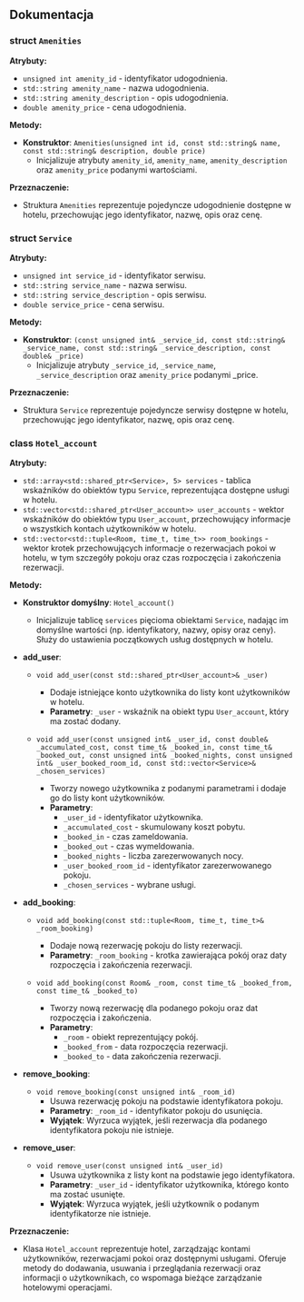 ## Dokumentacja

### struct `Amenities`

**Atrybuty:**
- `unsigned int amenity_id` - identyfikator udogodnienia.
- `std::string amenity_name` - nazwa udogodnienia.
- `std::string amenity_description` - opis udogodnienia.
- `double amenity_price` - cena udogodnienia.

**Metody:**
- **Konstruktor**: `Amenities(unsigned int id, const std::string& name, const std::string& description, double price)`
    - Inicjalizuje atrybuty `amenity_id`, `amenity_name`, `amenity_description` oraz `amenity_price` podanymi wartościami.

**Przeznaczenie:**
- Struktura `Amenities` reprezentuje pojedyncze udogodnienie dostępne w hotelu, przechowując jego identyfikator, nazwę, opis oraz cenę.

### struct `Service`

**Atrybuty:**
- `unsigned int service_id` - identyfikator serwisu.
- `std::string service_name` - nazwa serwisu.
- `std::string service_description` - opis serwisu.
- `double service_price` - cena serwisu.

**Metody:**
- **Konstruktor**: `(const unsigned int& _service_id, const std::string& _service_name, const std::string& _service_description, const double& _price)`
    - Inicjalizuje atrybuty `_service_id`, `_service_name`, `_service_description` oraz `amenity_price` podanymi _price.

**Przeznaczenie:**
- Struktura `Service` reprezentuje pojedyncze serwisy dostępne w hotelu, przechowując jego identyfikator, nazwę, opis oraz cenę.

### class `Hotel_account`

**Atrybuty:**
- `std::array<std::shared_ptr<Service>, 5> services` - tablica wskaźników do obiektów typu `Service`, reprezentująca dostępne usługi w hotelu.
- `std::vector<std::shared_ptr<User_account>> user_accounts` - wektor wskaźników do obiektów typu `User_account`, przechowujący informacje o wszystkich kontach użytkowników w hotelu.
- `std::vector<std::tuple<Room, time_t, time_t>> room_bookings` - wektor krotek przechowujących informacje o rezerwacjach pokoi w hotelu, w tym szczegóły pokoju oraz czas rozpoczęcia i zakończenia rezerwacji.

**Metody:**

- **Konstruktor domyślny**: `Hotel_account()`
  - Inicjalizuje tablicę `services` pięcioma obiektami `Service`, nadając im domyślne wartości (np. identyfikatory, nazwy, opisy oraz ceny). Służy do ustawienia początkowych usług dostępnych w hotelu.

- **add_user**: 
  - `void add_user(const std::shared_ptr<User_account>& _user)`
    - Dodaje istniejące konto użytkownika do listy kont użytkowników w hotelu.
    - **Parametry**: `_user` - wskaźnik na obiekt typu `User_account`, który ma zostać dodany.
  
  - `void add_user(const unsigned int& _user_id, const double& _accumulated_cost, const time_t& _booked_in, const time_t& _booked_out, const unsigned int& _booked_nights, const unsigned int& _user_booked_room_id, const std::vector<Service>& _chosen_services)`
    - Tworzy nowego użytkownika z podanymi parametrami i dodaje go do listy kont użytkowników.
    - **Parametry**:
      - `_user_id` - identyfikator użytkownika.
      - `_accumulated_cost` - skumulowany koszt pobytu.
      - `_booked_in` - czas zameldowania.
      - `_booked_out` - czas wymeldowania.
      - `_booked_nights` - liczba zarezerwowanych nocy.
      - `_user_booked_room_id` - identyfikator zarezerwowanego pokoju.
      - `_chosen_services` - wybrane usługi.

- **add_booking**:
  - `void add_booking(const std::tuple<Room, time_t, time_t>& _room_booking)`
    - Dodaje nową rezerwację pokoju do listy rezerwacji.
    - **Parametry**: `_room_booking` - krotka zawierająca pokój oraz daty rozpoczęcia i zakończenia rezerwacji.

  - `void add_booking(const Room& _room, const time_t& _booked_from, const time_t& _booked_to)`
    - Tworzy nową rezerwację dla podanego pokoju oraz dat rozpoczęcia i zakończenia.
    - **Parametry**:
      - `_room` - obiekt reprezentujący pokój.
      - `_booked_from` - data rozpoczęcia rezerwacji.
      - `_booked_to` - data zakończenia rezerwacji.

- **remove_booking**:
  - `void remove_booking(const unsigned int& _room_id)`
    - Usuwa rezerwację pokoju na podstawie identyfikatora pokoju.
    - **Parametry**: `_room_id` - identyfikator pokoju do usunięcia.
    - **Wyjątek**: Wyrzuca wyjątek, jeśli rezerwacja dla podanego identyfikatora pokoju nie istnieje.

- **remove_user**:
  - `void remove_user(const unsigned int& _user_id)`
    - Usuwa użytkownika z listy kont na podstawie jego identyfikatora.
    - **Parametry**: `_user_id` - identyfikator użytkownika, którego konto ma zostać usunięte.
    - **Wyjątek**: Wyrzuca wyjątek, jeśli użytkownik o podanym identyfikatorze nie istnieje.

**Przeznaczenie:**
- Klasa `Hotel_account` reprezentuje hotel, zarządzając kontami użytkowników, rezerwacjami pokoi oraz dostępnymi usługami. Oferuje metody do dodawania, usuwania i przeglądania rezerwacji oraz informacji o użytkownikach, co wspomaga bieżące zarządzanie hotelowymi operacjami.